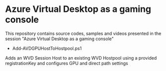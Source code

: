 #  Azure Virtual Desktop as a gaming console
This repository contains source codes, samples and videos presented in the session "Azure Virtual Desktop as a gaming console"

- Add-AVDGPUHostToHostpool.ps1

Adds an WVD Session Host to an existing WVD Hostpool using a provided registrationKey and configures GPU and direct path settings
